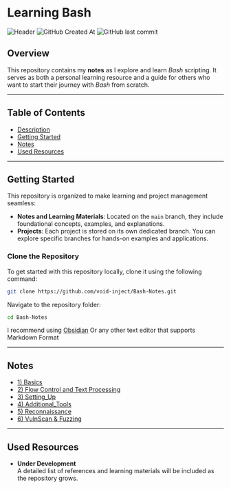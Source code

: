 # Learning Bash

![Header](https://github.com/void-inject/headers/raw/main/BA%24H.png)
 ![GitHub Created At](https://img.shields.io/github/created-at/void-inject/Learning-Bash-Notes-Projects)
![GitHub last commit](https://img.shields.io/github/last-commit/void-inject/Learning-Bash-Notes-Projects)


## Overview

This repository contains my **notes** as I explore and learn _Bash_ scripting. It serves as both a personal learning resource and a guide for others who want to start their journey with _Bash_ from scratch.

---

## Table of Contents

- [Description](#overview)
- [Getting Started](#getting-started)
- [Notes](#notes)
- [Used Resources](#used-resources)

---

## Getting Started

This repository is organized to make learning and project management seamless:

- **Notes and Learning Materials**: Located on the `main` branch, they include foundational concepts, examples, and explanations.
- **Projects**: Each project is stored on its own dedicated branch. You can explore specific branches for hands-on examples and applications.

### Clone the Repository

To get started with this repository locally, clone it using the following command:

```bash
git clone https://github.com/void-inject/Bash-Notes.git
```

Navigate to the repository folder:

```bash
cd Bash-Notes
```

I recommend using [Obsidian](https://www.obsidian.md) Or any other text editor that supports Markdown Format

---
## Notes
- [1) Basics](1-Basics.md) 
- [2) Flow Control and Text Processing](2-FC_TP.md)
- [3) Setting_Up](3-Setting_Up.md)
- [4) Additional_Tools](4-Additional_Tools.md)
- [5) Reconnaissance](5-Reconnaissance.md)
- [6) VulnScan & Fuzzing](6-VulnScan_&_Fuzzing)
---

## Used Resources

- **Under Development**  
    A detailed list of references and learning materials will be included as the repository grows.

